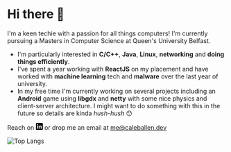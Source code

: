 # Hi there :wave:
I'm a keen techie with a passion for all things computers! I'm currently pursuing a Masters in Computer Science at Queen's University Belfast.

* I'm particularly interested in **C/C++**, **Java**, **Linux**, **networking** and **doing things efficiently**.
* I've spent a year working with **ReactJS** on my placement and have worked with **machine learning** tech and **malware** over the last year of university.
* In my free time I'm currently working on several projects including an **Android** game using **libgdx** and **netty** with some nice physics and client-server architecture. I might want to do something with this in the future so details are kinda *hush-hush* 😯

Reach on [![LinkedIn][1.2]][1] or drop me an email at me@caleballen.dev

![Top Langs](https://github-readme-stats.vercel.app/api/top-langs/?username=caleballen&layout=compact)

[1]: https://www.linkedin.com/in/caleb-m-allen/
[1.2]: https://raw.githubusercontent.com/caleballen/caleballen/master/linkedin-3-16.png (LinkedIn icon without padding)

